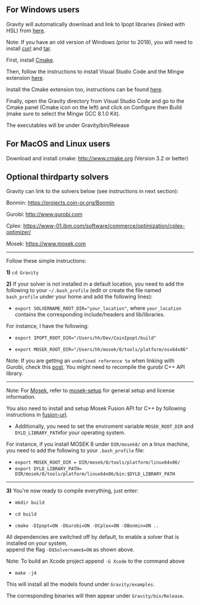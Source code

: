 For Windows users
-------
Gravity will automatically download and link to Ipopt libraries (linked with HSL) from [here](https://github.com/IDAES/idaes-ext/releases).

Note: If you have an old version of Windows (prior to 2018), you will need to install [curl](https://curl.se/windows/) and [tar](http://gnuwin32.sourceforge.net/packages/gtar.htm).

First, install [Cmake](http://www.cmake.org).

Then, follow the instructions to install Visual Studio Code and the Mingw extension [here](https://code.visualstudio.com/docs/cpp/config-mingw).

Install the Cmake extension too, instructions can be found [here](https://code.visualstudio.com/docs/cpp/cmake-linux).

Finally, open the Gravity directory from Visual Studio Code and go to the Cmake panel (Cmake icon on the left) and click on Configure then Build (make sure to select the Mingw GCC 8.1.0 Kit).

The executables will be under Gravity/bin/Release

For MacOS and Linux users
-------
Download and install cmake: http://www.cmake.org (Version 3.2 or better)

Optional thirdparty solvers
-------
Gravity can link to the solvers below (see instructions in next section):

Bonmin: https://projects.coin-or.org/Bonmin

Gurobi: http://www.gurobi.com

Cplex: https://www-01.ibm.com/software/commerce/optimization/cplex-optimizer/

Mosek: https://www.mosek.com

-------

Follow these simple instructions:

**1)** `cd Gravity`

**2)** If your solver is not installed in a default location, you need to add the following to your `~/.bash_profile` (edit or create the file named `bash_profile` under your home and add the following lines):
* `export SOLVERNAME_ROOT_DIR="your_location"`, where `your_location` contains the corresponding include/headers and lib/libraries.

For instance, I have the following: 

* `export IPOPT_ROOT_DIR="/Users/hh/Dev/CoinIpopt/build"`

* `export MOSEK_ROOT_DIR="/Users/hh/mosek/8/tools/platform/osx64x86"`

Note: If you are getting an `undefined reference to` when linking with Gurobi, check this [post](https://support.gurobi.com/hc/en-us/articles/360039093112-How-do-I-resolve-undefined-reference-errors-while-linking-Gurobi-in-C-). You might need to recompile the gurobi C++ API library.


-------


Note: For [Mosek](https://www.mosek.com/downloads/details/10/), refer to [mosek-setup](https://www.google.com.au/url?sa=t&rct=j&q=&esrc=s&source=web&cd=1&cad=rja&uact=8&ved=0ahUKEwjy0sja6oLWAhXEwLwKHQR_A5YQFggoMAA&url=http%3A%2F%2Fdocs.mosek.com%2F8.1%2Finstall%2Finstallation.html&usg=AFQjCNGEiUPE05E_5_UedXe1mmpCYOimrQ) for general setup and license information. 
 

You also need to install and setup Mosek Fusion API for C++ by following instructions in [fusion-url](https://www.google.com.au/url?sa=t&rct=j&q=&esrc=s&source=web&cd=1&cad=rja&uact=8&ved=0ahUKEwjx1deH34LWAhWLw7wKHWi2An8QFggoMAA&url=http%3A%2F%2Fdocs.mosek.com%2F8.0%2Fcxxfusion%2Finstall.html&usg=AFQjCNFwhQErdOsuD8iSIcDbMo3IERbhdA
). 

* Additionally, you need to set the enviroment variable `MOSEK_ROOT_DIR` and `DYLD_LIBRARY_PATH`for your operating system. 

For instance, if you install MOSEK 8 under `DIR/mosek8/` on a linux machine, you need to add the following to your `.bash_profile` file:

* `export MOSEK_ROOT_DIR = DIR/mosek/8/tools/platform/linux64x86/`  
* `export DYLD_LIBRARY_PATH= DIR/mosek/8/tools/platform/linux64x86/bin:$DYLD_LIBRARY_PATH`


-------


**3)** You're now ready to compile everything, just enter:

* `mkdir build`

* `cd build`

* `cmake -DIpopt=ON -DGurobi=ON -DCplex=ON -DBonmin=ON ..`

All dependencies are switched off by default, to enable a solver that is installed on your system,  
append the flag `-D$Solvername$=ON` as shown above.

Note: To build an Xcode project append `-G Xcode` to the command above

* `make -j4`

This will install all the models found under `Gravity/examples`.

The corresponding binaries will then appear under `Gravity/bin/Release`.

